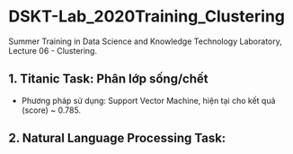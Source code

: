 # DSKT-Lab_2020Training_Clustering
Summer Training in Data Science and Knowledge Technology Laboratory, Lecture 06 - Clustering.

## 1. Titanic Task: Phân lớp sống/chết
- Phương pháp sử dụng: Support Vector Machine, hiện tại cho kết quả (score) ~ 0.785.

## 2. Natural Language Processing Task: 

